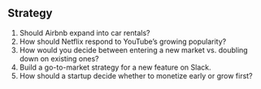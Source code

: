 ## Strategy

1. Should Airbnb expand into car rentals?
2. How should Netflix respond to YouTube’s growing popularity?
3. How would you decide between entering a new market vs. doubling down on existing ones?
4. Build a go-to-market strategy for a new feature on Slack.
5. How should a startup decide whether to monetize early or grow first?
